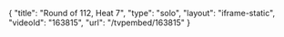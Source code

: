 {
    "title": "Round of 112, Heat 7",
    "type": "solo",
    "layout": "iframe-static",
    "videoId": "163815",
    "url": "\/tvpembed\/163815"
}